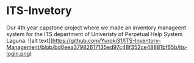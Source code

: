 # ITS-Invetory
Our 4th year capstone project where we made an inventory manageent system for the ITS department of Univeristy of Perpetual Help System Laguna. 
![alt text]]https://github.com/Yuroki31/ITS-Inventory-Management/blob/bd0eea37982617135ed97c48f352ce48881bf65b/its-login.png)


